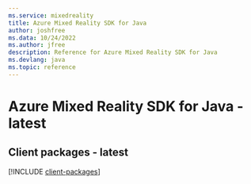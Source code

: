 ```yaml
---
ms.service: mixedreality
title: Azure Mixed Reality SDK for Java
author: joshfree
ms.data: 10/24/2022
ms.author: jfree
description: Reference for Azure Mixed Reality SDK for Java
ms.devlang: java
ms.topic: reference
---
```

# Azure Mixed Reality SDK for Java - latest

## Client packages - latest
[!INCLUDE [client-packages](mixed-reality-client-index.md)]